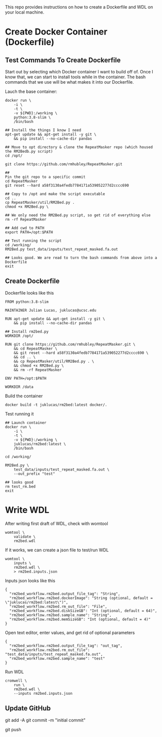 
This repo provides instructions on how to create a Dockerfile and WDL on your local machine.

# Create Docker Container (Dockerfile)

## Test Commands To Create Dockerfile
Start out by selecting which Docker container I want to build off of. 
Once I know that, we can start to install tools while in the container. The bash commands
that we use will be what makes it into our Dockerfile.

Lauch the base container:
```
docker run \
    -i \
    -t \
    -v ${PWD}:/working \
    python:3.8-slim \
    /bin/bash

## Install the things I know I need 
apt-get update && apt-get install -y git \
	&& pip install --no-cache-dir pandas

## Move to opt directory & clone the RepeatMasker repo (which housed the RM2Bedb.py script)
cd /opt/

git clone https://github.com/rmhubley/RepeatMasker.git

##
Pin the git repo to a specific commit
cd RepeatMasker
git reset --hard a58f3130a4fedb7784171a539052277d2cccc690

## Copy to /opt and make the script executable
cd ..
cp RepeatMasker/util/RM2Bed.py .
chmod +x RM2Bed.py \

## We only need the RM2Bed.py script, so get rid of everything else
rm -rf RepeatMasker

## Add cwd to PATH
export PATH=/opt:$PATH

## Test running the script
cd /working/
RM2Bed.py test_data/inputs/test_repeat_masked.fa.out

## Looks good. We are read to turn the bash commands from above into a Dockerfile
exit 
```


## Create Dockerfile

Dockerfile looks like this 
```
FROM python:3.8-slim

MAINTAINER Julian Lucas, juklucas@ucsc.edu

RUN apt-get update && apt-get install -y git \
    && pip install --no-cache-dir pandas

## Install rm2bed.py
WORKDIR /opt/

RUN git clone https://github.com/rmhubley/RepeatMasker.git \
    && cd RepeatMasker \
    && git reset --hard a58f3130a4fedb7784171a539052277d2cccc690 \
    && cd .. \
    && cp RepeatMasker/util/RM2Bed.py . \
    && chmod +x RM2Bed.py \
    && rm -rf RepeatMasker

ENV PATH=/opt:$PATH

WORKDIR /data
```

Build the container
```
docker build -t juklucas/rm2bed:latest docker/.
```

Test running it
```
## Launch container
docker run \
    -i \
    -t \
    -v ${PWD}:/working \
    juklucas/rm2bed:latest \
    /bin/bash

cd /working/

RM2Bed.py \
    test_data/inputs/test_repeat_masked.fa.out \
    --out_prefix "test"

## looks good
rm test_rm.bed
exit
```

# Write WDL

After writing first draft of WDL, check with womtool
```
womtool \
    validate \
    rm2bed.wdl
```

If it works, we can create a json file to test/run WDL
```
womtool \
    inputs \
    rm2bed.wdl \
    > rm2bed.inputs.json
```

Inputs json looks like this
```
{
  "rm2bed_workflow.rm2bed.output_file_tag": "String",
  "rm2bed_workflow.rm2bed.dockerImage": "String (optional, default = \"juklucas/rm2bed:latest\")",
  "rm2bed_workflow.rm2bed.rm_out_file": "File",
  "rm2bed_workflow.rm2bed.diskSizeGB": "Int (optional, default = 64)",
  "rm2bed_workflow.rm2bed.sample_name": "String",
  "rm2bed_workflow.rm2bed.memSizeGB": "Int (optional, default = 4)"
}
```
Open text editor, enter values, and get rid of optional parameters
```
{
  "rm2bed_workflow.rm2bed.output_file_tag": "out_tag",
  "rm2bed_workflow.rm2bed.rm_out_file": "test_data/inputs/test_repeat_masked.fa.out",
  "rm2bed_workflow.rm2bed.sample_name": "test"
}
```

Run WDL
```
cromwell \
    run \
    rm2bed.wdl \
    --inputs rm2bed.inputs.json
```

## Update GitHub

git add -A
git commit -m "initial commit"

git push
